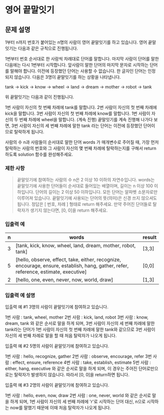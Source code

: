 # 영어 끝말잇기
## 문제 설명
1부터 n까지 번호가 붙어있는 n명의 사람이 영어 끝말잇기를 하고 있습니다. 영어 끝말잇기는 다음과 같은 규칙으로 진행됩니다.

1번부터 번호 순서대로 한 사람씩 차례대로 단어를 말합니다.
마지막 사람이 단어를 말한 다음에는 다시 1번부터 시작합니다.
앞사람이 말한 단어의 마지막 문자로 시작하는 단어를 말해야 합니다.
이전에 등장했던 단어는 사용할 수 없습니다.
한 글자인 단어는 인정되지 않습니다.
다음은 3명이 끝말잇기를 하는 상황을 나타냅니다.

tank → kick → know → wheel → land → dream → mother → robot → tank

위 끝말잇기는 다음과 같이 진행됩니다.

1번 사람이 자신의 첫 번째 차례에 tank를 말합니다.
2번 사람이 자신의 첫 번째 차례에 kick을 말합니다.
3번 사람이 자신의 첫 번째 차례에 know를 말합니다.
1번 사람이 자신의 두 번째 차례에 wheel을 말합니다.
(계속 진행)
끝말잇기를 계속 진행해 나가다 보면, 3번 사람이 자신의 세 번째 차례에 말한 tank 라는 단어는 이전에 등장했던 단어이므로 탈락하게 됩니다.

사람의 수 n과 사람들이 순서대로 말한 단어 words 가 매개변수로 주어질 때, 가장 먼저 탈락하는 사람의 번호와 그 사람이 자신의 몇 번째 차례에 탈락하는지를 구해서 return 하도록 solution 함수를 완성해주세요.

### 제한 사항
> 끝말잇기에 참여하는 사람의 수 n은 2 이상 10 이하의 자연수입니다.
words는 끝말잇기에 사용한 단어들이 순서대로 들어있는 배열이며, 길이는 n 이상 100 이하입니다.
단어의 길이는 2 이상 50 이하입니다.
모든 단어는 알파벳 소문자로만 이루어져 있습니다.
끝말잇기에 사용되는 단어의 뜻(의미)은 신경 쓰지 않으셔도 됩니다.
정답은 [ 번호, 차례 ] 형태로 return 해주세요.
만약 주어진 단어들로 탈락자가 생기지 않는다면, [0, 0]을 return 해주세요.

### 입출력 예
|n|	words|	result|
|--|--|--|
|3|	[tank, kick, know, wheel, land, dream, mother, robot, tank]|	[3,3]
|5|	[hello, observe, effect, take, either, recognize, encourage, ensure, establish, hang, gather, refer, reference, estimate, executive]|	[0,0]
|2|	[hello, one, even, never, now, world, draw]	|[1,3]|

### 입출력 예 설명
입출력 예 #1
3명의 사람이 끝말잇기에 참여하고 있습니다.

1번 사람 : tank, wheel, mother
2번 사람 : kick, land, robot
3번 사람 : know, dream, tank
와 같은 순서로 말을 하게 되며, 3번 사람이 자신의 세 번째 차례에 말한 tank라는 단어가 1번 사람이 자신의 첫 번째 차례에 말한 tank와 같으므로 3번 사람이 자신의 세 번째 차례로 말을 할 때 처음 탈락자가 나오게 됩니다.

입출력 예 #2
5명의 사람이 끝말잇기에 참여하고 있습니다.

1번 사람 : hello, recognize, gather
2번 사람 : observe, encourage, refer
3번 사람 : effect, ensure, reference
4번 사람 : take, establish, estimate
5번 사람 : either, hang, executive
와 같은 순서로 말을 하게 되며, 이 경우는 주어진 단어로만으로는 탈락자가 발생하지 않습니다. 따라서 [0, 0]을 return하면 됩니다.

입출력 예 #3
2명의 사람이 끝말잇기에 참여하고 있습니다.

1번 사람 : hello, even, now, draw
2번 사람 : one, never, world
와 같은 순서로 말을 하게 되며, 1번 사람이 자신의 세 번째 차례에 'r'로 시작하는 단어 대신, n으로 시작하는 now를 말했기 때문에 이때 처음 탈락자가 나오게 됩니다.